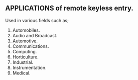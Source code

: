 ## APPLICATIONS of remote keyless entry.
Used in various fields such as;
1. Automobiles.
2. Audio and Broadcast.
3. Automotive.
4. Communications.
5. Computing.
6. Horticulture.
7. Industrial.
8. Instrumentation.
9. Medical.
